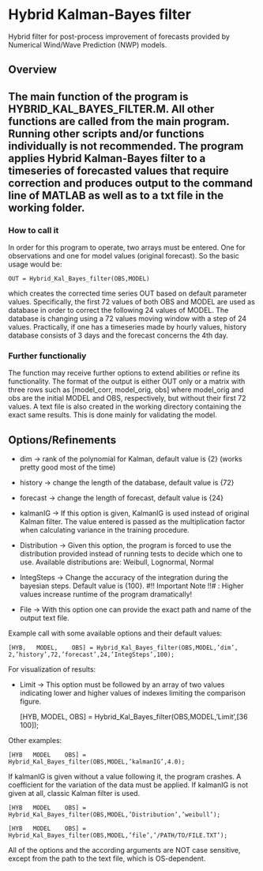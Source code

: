 # Hybrid Kalman-Bayes filter 

Hybrid filter for post-process improvement of forecasts provided by Numerical Wind/Wave Prediction (NWP) models.


Overview
-------------

The main function of the program is HYBRID_KAL_BAYES_FILTER.M. All other functions are called from the main program. Running other scripts and/or functions individually is not recommended.
The program applies Hybrid Kalman-Bayes filter to a timeseries of forecasted values that require correction and produces output to the command line of MATLAB as well as to a txt file in the working folder.
--------------------------------------------------------------------------------------------------------------------

### How to call it

In order for this program to operate, two arrays must be entered. One for observations and one for model values (original forecast).
So the basic usage would be:

	OUT = Hybrid_Kal_Bayes_filter(OBS,MODEL)
	
which creates the corrected time series OUT based on default parameter values. Specifically, the first 72 values of both OBS and MODEL are used as database in order to correct the following 24 values of MODEL. 
The database is changing using a 72 values moving window with a step of 24 values.
Practically, if one has a timeseries made by hourly values, history database consists of 3 days and the forecast concerns the 4th day.

### Further functionaliy

The function may receive further options to extend abilities or refine its functionality.
The format of the output is either OUT only or a matrix with three rows such as \[model_corr, model_orig, obs\]
where model_orig and obs are the initial MODEL and OBS, respectively, but without their first 72 values. A text file is also created in the working directory containing the exact same results.
This is done mainly for validating the model.

Options/Refinements
---------------------

- dim      ->   rank of the polynomial for Kalman, default value is {2} (works pretty good most of the time) 

- history    ->   change the length of the database, default value is {72}

- forecast    ->   change the length of forecast, default value is {24}

- kalmanIG    ->   If this option is given, KalmanIG is used instead of original Kalman filter. The value entered is passed as the multiplication factor when calculating variance in the training procedure. 

- Distribution  ->   Given this option, the program is forced to use the distribution provided instead of running tests to decide which one to use. Available distributions are: Weibull, Lognormal, Normal

- IntegSteps   ->    Change the accuracy of the integration during the bayesian steps. Default value is {100}. 
#!! Important Note !!# : Higher values increase runtime of the program dramatically!

- File     ->    With this option one can provide the exact path and name of the output text file.


Example call with some available options and their default values:

	[HYB,   MODEL,    OBS] = Hybrid_Kal_Bayes_filter(OBS,MODEL,’dim’, 2,’history’,72,’forecast’,24,’IntegSteps’,100);

For visualization of results:
- Limit   ->  This option must be followed by an array of two values indicating lower and higher values of indexes limiting the comparison figure.

	\[HYB,   MODEL,    OBS\] = Hybrid_Kal_Bayes_filter(OBS,MODEL,’Limit’,\[36 100\]);

Other examples:

	[HYB   MODEL    OBS] = Hybrid_Kal_Bayes_filter(OBS,MODEL,’kalmanIG’,4.0);

If kalmanIG is given without a value following it, the program crashes. A coefficient for the variation of the data must be applied. If kalmanIG is not given at all, classic Kalman filter is used.


	[HYB   MODEL    OBS] = Hybrid_Kal_Bayes_filter(OBS,MODEL,’Distribution’,’weibull’);

	[HYB   MODEL    OBS] = Hybrid_Kal_Bayes_filter(OBS,MODEL,’file’,’/PATH/TO/FILE.TXT’);



All of the options and the according arguments are NOT case sensitive, except from the path to the text file, which is OS-dependent.


